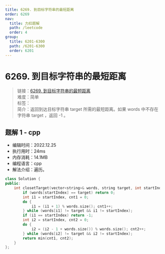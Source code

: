 ```yaml
---
title: 6269. 到目标字符串的最短距离
order: 6269
nav:
  title: 力扣题解
  path: /leetcode
  order: 4
group:
  title: 6201-6300
  path: /6201-6300
  order: 6201
---
```


# 6269. 到目标字符串的最短距离
    
> 链接：[6269. 到目标字符串的最短距离](https://leetcode.cn/problems/shortest-distance-to-target-string-in-a-circular-array/)  
> 难度：简单  
> 标签：  
> 简介：返回到达目标字符串 target 所需的最短距离。如果 words 中不存在字符串 target ，返回 -1 。
      
## 题解 1 - cpp
- 编辑时间：2022.12.25
- 执行用时：24ms
- 内存消耗：14.1MB
- 编程语言：cpp
- 解法介绍：遍历。
```cpp
class Solution {
public:
    int closetTarget(vector<string>& words, string target, int startIndex) {
        if (words[startIndex] == target) return 0;
        int i1 = startIndex, cnt1 = 0;
        do {
            i1 = (i1 + 1) % words.size(); cnt1++;
        } while (words[i1] != target && i1 != startIndex);
        if (i1 == startIndex) return -1;
        int i2 = startIndex, cnt2 = 0;
        do {
            i2 = (i2 - 1 + words.size()) % words.size(); cnt2++;
        } while (words[i2] != target && i2 != startIndex);
        return min(cnt1, cnt2);
    }
};
```

      